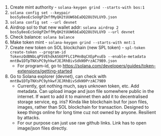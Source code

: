 1. Create mint authority - `solana-keygen grind --starts-with bos:1`
2. `solana config set --keypair bos5y8eoEcSoUgPZmffMyQH2tUUW6bEaDQ28U3VLUYD.json`
3. `solana config set --url devnet`
4. Airdrop sol to that new wallet addr: `solana airdrop 2 bos5y8eoEcSoUgPZmffMyQH2tUUW6bEaDQ28U3VLUYD --url devnet`
5. Check balance: `solana balance`
6. Make token mint - `solana-keygen grind --starts-with mnt:1`
7. Create new token on SOL blockchain (new SPL token) - `spl-token create-token --program-id TokenzQdBNbLqP5VEhdkAS6EPFLC1PHnBqCXEpPxuEb --enable-metadata mntBw1DTpTNXsPC9yhkwfJEJRhBivSdkN9PrzAC79B9.json`
   - For program-id, go to https://solana.com/developers/guides/token-extensions/getting-started
9. Go to Solana explorer (devnet), can check with `mntBw1DTpTNXsPC9yhkwfJEJRhBivSdkN9PrzAC79B9`
   - Currently, got nothing much, says unknown token, etc. Add metadata. Can upload image and json file somewhere public in the internet. If want to add it to mainnet then add it to decentralised storage service, eg. iris? Kinda like blockchain but for json files, images, rather than SOL blockchain for transaction. Designed to keep things online for long time cuz not owned by anyone. Resilient by attacks.
   - For our purpose can just use raw github links. Link has to open image/json files directly.